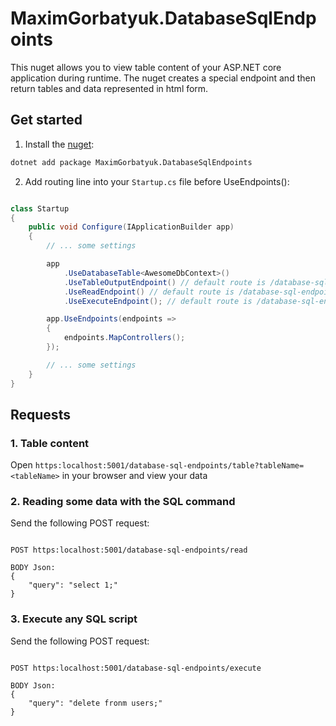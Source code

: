 # MaximGorbatyuk.DatabaseSqlEndpoints

This nuget allows you to view table content of your ASP.NET core application during runtime. The nuget creates a special endpoint and then return tables and data represented in html form.

## Get started

1. Install the [nuget](https://www.nuget.org/packages/MaximGorbatyuk.DatabaseSqlEndpoints/):

```bash
dotnet add package MaximGorbatyuk.DatabaseSqlEndpoints
```

2. Add routing line into your `Startup.cs` file before UseEndpoints():

```csharp

class Startup
{
    public void Configure(IApplicationBuilder app)
    {
        // ... some settings

        app
            .UseDatabaseTable<AwesomeDbContext>() 
            .UseTableOutputEndpoint() // default route is /database-sql-endpoints/table
            .UseReadEndpoint() // default route is /database-sql-endpoints/read
            .UseExecuteEndpoint(); // default route is /database-sql-endpoints/execute

        app.UseEndpoints(endpoints =>
        {
            endpoints.MapControllers();
        });

        // ... some settings
    }
}

```

## Requests

### 1. Table content

Open `https:localhost:5001/database-sql-endpoints/table?tableName=<tableName>` in your browser and view your data

### 2. Reading some data with the SQL command

Send the following POST request:

```plaintext

POST https:localhost:5001/database-sql-endpoints/read

BODY Json:
{
    "query": "select 1;"
}

```

### 3. Execute any SQL script

Send the following POST request:

```plaintext

POST https:localhost:5001/database-sql-endpoints/execute

BODY Json:
{
    "query": "delete fronm users;"
}

```
